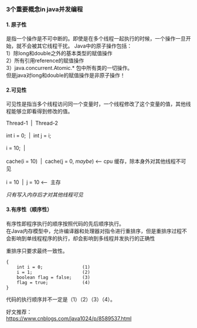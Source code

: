 ### 3个重要概念in java并发编程
#### 1. 原子性
是指一个操作是不可中断的。即使是在多个线程一起执行的时候，一个操作一旦开始，就不会被其它线程干扰。
Java中的原子操作包括：  
1）除long和double之外的基本类型的赋值操作  
2）所有引用reference的赋值操作  
3）java.concurrent.Atomic.* 包中所有类的一切操作。  
但是java对long和double的赋值操作是非原子操作！  

#### 2.可见性
可见性是指当多个线程访问同一个变量时，一个线程修改了这个变量的值，其他线程能够立即看得到修改的值。  

Thread-1            &nbsp;|&nbsp;          Thread-2  
                    &nbsp;&nbsp;  
int i = 0;          &nbsp;|&nbsp;          int j = i;  
                    &nbsp;&nbsp;  
i = 10;             &nbsp;|&nbsp;  
                    &nbsp;&nbsp;  
cache(i = 10)       &nbsp;|&nbsp;          cache(j = 0, _maybe_)          <-- cpu 缓存，除本身外对其他线程不可见  
                    &nbsp;&nbsp;  
i = 10              &nbsp;|&nbsp;          j = 10                         <--  主存   

*只有写入内存后才对其他线程可见*

#### 3.有序性（顺序性）
有序性即程序执行的顺序按照代码的先后顺序执行。  
在Java内存模型中，允许编译器和处理器对指令进行重排序，但是重排序过程不会影响到单线程程序的执行，却会影响到多线程并发执行的正确性  

重排序只要求最终一致性。
```$xslt
{
    int i = 0;               (1)
    i = 1;                   (2)
    boolean flag = false;    (3)
    flag = true;             (4)
}
```
代码的执行顺序并不一定是（1）（2）（3）（4）。


好文推荐：  
https://www.cnblogs.com/java1024/p/8589537.html


